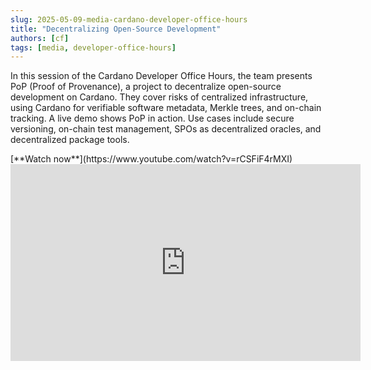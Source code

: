 ```yaml
---
slug: 2025-05-09-media-cardano-developer-office-hours
title: "Decentralizing Open-Source Development"
authors: [cf]
tags: [media, developer-office-hours]
---
```


In this session of the Cardano Developer Office Hours, the team presents PoP (Proof of Provenance), a project to decentralize open-source development on Cardano. They cover risks of centralized infrastructure, using Cardano for verifiable software metadata, Merkle trees, and on-chain tracking. A live demo shows PoP in action. Use cases include secure versioning, on-chain test management, SPOs as decentralized oracles, and decentralized package tools.

<div style={{ textAlign: 'right' }}>
[**Watch now**](https://www.youtube.com/watch?v=rCSFiF4rMXI)
</div>

<iframe width="560" height="315" src="https://www.youtube-nocookie.com/embed/rCSFiF4rMXI" title="YouTube video player" frameborder="0" allow="accelerometer; autoplay; clipboard-write; encrypted-media; gyroscope; picture-in-picture; web-share" referrerpolicy="strict-origin-when-cross-origin" allowfullscreen></iframe>